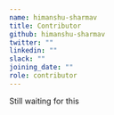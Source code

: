 ```yaml
---
name: himanshu-sharmav
title: Contributor
github: himanshu-sharmav
twitter: ""
linkedin: ""
slack: ""
joining_date: ""
role: contributor
---
```


Still waiting for this
